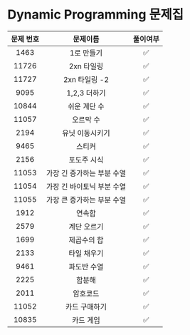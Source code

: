 # Dynamic Programming 문제집
|문제 번호|문제이름|풀이여부|
|:---:|:---:|:---:|
|1463|1로 만들기|✅|
|11726|2xn 타일링|✅|
|11727|2xn 타일링 -2|✅|
|9095|1,2,3 더하기|✅|
|10844|쉬운 계단 수|✅|
|11057|오르막 수|✅|
|2194|유닛 이동시키기|✅|
|9465|스티커|✅|
|2156|포도주 시식|✅|
|11053|가장 긴 증가하는 부분 수열|✅|
|11054|가장 긴 바이토닉 부분 수열|✅|
|11055|가장 큰 증가하는 부분 수열|✅|
|1912|연속합|✅|
|2579|계단 오르기|✅|
|1699|제곱수의 합|✅|
|2133|타일 채우기|✅|
|9461|파도반 수열|✅|
|2225|합분해|✅|
|2011|암호코드|✅|
|11052|카드 구매하기|✅|
|10835|카드 게임|✅|

